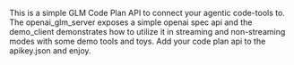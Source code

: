 This is a simple GLM Code Plan API to connect your agentic code-tools to. The openai_glm_server exposes a simple openai spec api and the demo_client demonstrates how to utilize it in streaming and non-streaming modes with some demo tools and toys.
Add your code plan api to the apikey.json and enjoy.